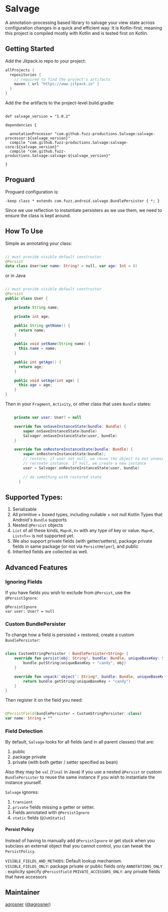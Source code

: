 # Salvage
A annotation-processing based library to salvage your view state across configuration changes in a quick and efficient way. It is Kotlin-first, meaning this project is compiled mostly with Kotlin and is tested first on Kotlin.

## Getting Started

Add the Jitpack.io repo to your project:
```groovy
allProjects {
  repositories {
    // required to find the project's artifacts
    maven { url "https://www.jitpack.io" }
  }
}
```

Add the the artifacts to the project-level build.gradle:

```

def salvage_version = "1.0.2"

dependencies {

  annotationProcessor "com.github.fuzz-productions.Salvage:salvage-processor:${salvage_version}"
  compile "com.github.fuzz-productions.Salvage:salvage-core:${salvage_version}"
  compile "com.github.fuzz-productions.Salvage:salvage:${salvage_version}"

}

```

## Proguard

Proguard configuration is:

```
-keep class * extends com.fuzz.android.salvage.BundlePersister { *; }
```
Since we use reflection to instantiate persisters as we use them, we need to ensure
the class is kept around.

## How To Use

Simple as annotating your class:

```kotlin

// must provide visible default constructor
@Persist
data class User(var name: String? = null, var age: Int = 0)

```

or in Java
```java

// must provide visible default constructor
@Persist
public class User {

    private String name;

    private int age;

    public String getName() {
      return name;
    }

    public void setName(String name) {
      this.name = name;
    }

    public int getAge() {
      return age;
    }

    public void setAge(int age) {
      this.age = age;
    }
}

```

Then in your `Fragment`, `Activity`, or other class that uses `Bundle` states:

```kotlin

    private var user: User? = null

    override fun onSaveInstanceState(bundle: Bundle) {
        super.onSaveInstanceState(bundle)
        Salvager.onSaveInstanceState(user, bundle)
    }

    override fun onRestoreInstanceState(bundle: Bundle) {
        super.onRestoreInstanceState(bundle);
        // restore, if user not null, we reuse the object to not unnecessarily
        // recreate instance. If null, we create a new instance
        user = Salvager.onRestoreInstanceState(user, bundle)

        // do something with restored state
      }
```

## Supported Types:

1. Serializable
2. All primitive + boxed types, including nullable + not null Kotlin Types that Android's `Bundle` supports
3. Nested `@Persist` objects
3. `List` of all these kinds, `Map<K,V>` with any type of key or value. `Map<K, List<T>>` is not supported yet.
4. We also support private fields (with getter/setters), package private fields in same package (or not via `PersistHelper`), and public
5. Inherited fields are collected as well.

## Advanced Features

### Ignoring Fields

If you have fields you wish to exclude from `@Persist`, use the `@PersistIgnore`:

```
@PersistIgnore
var user: User? = null
```

### Custom BundlePersister

To change how a field is persisted + restored, create a custom `BundlePersister`:

```kotlin

class CustomStringPersister : BundlePersister<String> {
    override fun persist(obj: String?, bundle: Bundle, uniqueBaseKey: String) {
        bundle.putString(uniqueBaseKey + "candy", obj)
    }

    override fun unpack(`object`: String?, bundle: Bundle, uniqueBaseKey: String): String {
        return bundle.getString(uniqueBaseKey + "candy")
    }
}

```

Then register it on the field you need:

```kotlin

@PersistField(bundlePersister = CustomStringPersister::class)
var name: String = ""

```

### Field Detection

By default, `Salvage` looks for all fields (and in all parent classes) that are:
1. public
2. package private
3. private (with both getter / setter specified as bean)

Also they may be `val` (`final` in Java) if you use a nested `@Persist` or
custom `BundlePersister` to reuse the same instance if you wish to instantiate
the instance yourself.

`Salvage` ignores:
1. `transient`
2. `private` fields missing a getter or setter.
3. Fields annotated with `@PersistIgnore`
4. `static` fields (`@JvmStatic`)

#### Persist Policy

Instead of having to manually add `@PersistIgnore` or get stuck when you subclass an external object that you cannot control, you can tweak the `PersistPolicy`.

`VISIBLE_FIELDS_AND_METHODS`: Default lookup mechanism.
`VISIBLE_FIELDS_ONLY`: package private or public fields only
`ANNOTATIONS_ONLY` : explicity specify `@PersistField`
`PRIVATE_ACCESSORS_ONLY`: any private fields that have accessors

## Maintainer
[agrosner](https://github.com/agrosner) ([@agrosner](https://www.twitter.com/agrosner))
